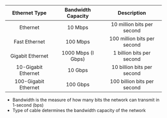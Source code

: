 
<table>
<thead>
<tr class="header">
<th style="text-align: center;">Ethernet Type</th>
<th style="text-align: center;">Bandwidth Capacity</th>
<th style="text-align: center;">Description</th>
</tr>
</thead>
<tbody>
<tr class="odd">
<td style="text-align: center;">Ethernet</td>
<td style="text-align: center;">10 Mbps</td>
<td style="text-align: center;">10 million bits per second</td>
</tr>
<tr class="even">
<td style="text-align: center;">Fast Ethernet</td>
<td style="text-align: center;">100 Mbps</td>
<td style="text-align: center;">100 million bits per second</td>
</tr>
<tr class="odd">
<td style="text-align: center;">Gigabit Ethernet</td>
<td style="text-align: center;">1000 Mbps (I Gbps)</td>
<td style="text-align: center;">1 billion bits per second</td>
</tr>
<tr class="even">
<td style="text-align: center;">10-Gigabit Ethernet</td>
<td style="text-align: center;">10 Gbps</td>
<td style="text-align: center;">10 billion bits per second</td>
</tr>
<tr class="odd">
<td style="text-align: center;">100-Gigabit Ethernet</td>
<td style="text-align: center;">100 Gbps</td>
<td style="text-align: center;">100 billion bits per second</td>
</tr>
</tbody>
</table>

- Bandwidth is the measure of how many bits the network can transmit in 1-second (bps)
- Type of cable determines the bandwidth capacity of the network
